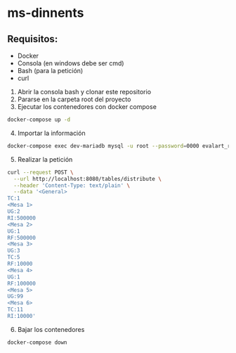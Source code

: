 ﻿# ms-dinnents

## Requisitos:
- Docker
- Consola (en windows debe ser cmd)
- Bash (para la petición)
- curl


1. Abrir la consola bash y clonar este repositorio
2. Pararse en la carpeta root del proyecto
3. Ejecutar los contenedores con docker compose
```sh
docker-compose up -d
```
4. Importar la información
```sh
docker-compose exec dev-mariadb mysql -u root --password=0000 evalart_reto < bd.sql
```
5. Realizar la petición
```sh
curl --request POST \
  --url http://localhost:8080/tables/distribute \
  --header 'Content-Type: text/plain' \
  --data '<General>
TC:1
<Mesa 1>
UG:2
RI:500000
<Mesa 2>
UG:1
RF:500000
<Mesa 3>
UG:3
TC:5
RF:10000
<Mesa 4>
UG:1
RF:100000
<Mesa 5>
UG:99
<Mesa 6>
TC:11
RI:10000'
```
6. Bajar los contenedores
```sh
docker-compose down
```
